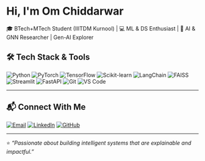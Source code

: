 # Hi, I'm Om Chiddarwar

🎓 BTech+MTech Student (IIITDM Kurnool) | 💻 ML & DS Enthusiast | 🤖 AI & GNN Researcher  | Gen-AI Explorer

## 🛠️ Tech Stack & Tools  
![Python](https://img.shields.io/badge/Python-3776AB?style=for-the-badge&logo=python&logoColor=white) ![PyTorch](https://img.shields.io/badge/PyTorch-EE4C2C?style=for-the-badge&logo=pytorch&logoColor=white) ![TensorFlow](https://img.shields.io/badge/TensorFlow-FF6F00?style=for-the-badge&logo=tensorflow&logoColor=white) ![Scikit-learn](https://img.shields.io/badge/scikit--learn-F7931E?style=for-the-badge&logo=scikit-learn&logoColor=white) ![LangChain](https://img.shields.io/badge/LangChain-12100E?style=for-the-badge&logo=chainlink&logoColor=white) ![FAISS](https://img.shields.io/badge/FAISS-005571?style=for-the-badge&logo=facebook&logoColor=white) ![Streamlit](https://img.shields.io/badge/Streamlit-FF4B4B?style=for-the-badge&logo=streamlit&logoColor=white) ![FastAPI](https://img.shields.io/badge/FastAPI-009688?style=for-the-badge&logo=fastapi&logoColor=white) ![Git](https://img.shields.io/badge/Git-F05032?style=for-the-badge&logo=git&logoColor=white) ![VS Code](https://img.shields.io/badge/VS_Code-0078D4?style=for-the-badge&logo=visual-studio-code&logoColor=white)

---



## 📬 Connect With Me  
[![Email](https://img.shields.io/badge/Email-D14836?style=for-the-badge&logo=gmail&logoColor=white)](mailto:omchiddarwar1245@gmail.com)  [![LinkedIn](https://img.shields.io/badge/LinkedIn-0077B5?style=for-the-badge&logo=linkedin&logoColor=white)](https://linkedin.com/in/om-chiddarwar-29a947283)  [![GitHub](https://img.shields.io/badge/GitHub-100000?style=for-the-badge&logo=github&logoColor=white)](https://github.com/Om-711)  

---
⭐️ *“Passionate about building intelligent systems that are explainable and impactful.”*  
